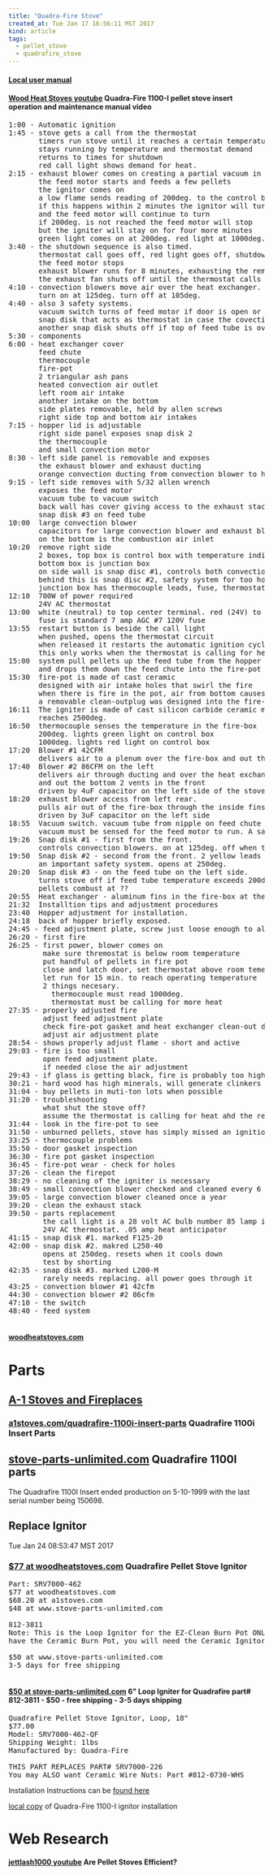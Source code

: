 ```yaml
---
title: "Quadra-Fire Stove"
created_at: Tue Jan 17 16:56:11 MST 2017
kind: article
tags:
  - pellet_stove
  - quadrafire_stove
---
```


<h4>
  <a href="/assets/pdf/1100i.pdf" target="_blank">Local user manual</a>
</h4>

<h4>
  <a href="https://www.youtube.com/watch?v=FfMMwZUTLYw" target="_blank">Wood Heat Stoves youtube</a>
  Quadra-Fire 1100-I pellet stove insert operation and maintenance manual video
</h4>

<pre>
1:00 - Automatic ignition
1:45 - stove gets a call from the thermostat
       timers run stove until it reaches a certain temperature
       stays running by temperature and thermostat demand
       returns to times for shutdown
       red call light shows demand for heat.
2:15 - exhaust blower comes on creating a partial vacuum in the burn-pot
       the feed motor starts and feeds a few pellets
       the ignitor comes on
       a low flame sends reading of 200deg. to the control box
       if this happens within 2 minutes the ignitor will turn off
       and the feed motor will continue to turn
       if 200deg. is not reached the feed motor will stop
       but the igniter will stay on for four more minutes
       green light comes on at 200deg. red light at 1000deg.
3:40 - the shutdown sequence is also timed.
       thermostat call goes off, red light goes off, shutdown sequence started
       the feed motor stops
       exhaust blower runs for 8 minutes, exhausting the remaining fuel in the fire-pot
       the exhaust fan shuts off until the thermostat calls for heat.
4:10 - convection blowers move air over the heat exchanger.
       turn on at 125deg. turn off at 105deg.
4:40 - also 3 safety systems.
       vacuum switch turns of feed motor if door is open or exhaust is clogged
       snap disk that acts as thermostat in case the covection blowers don't start or stop.
       another snap disk shuts off if top of feed tube is over 200deg.
5:30 - components
6:00 - heat exchanger cover
       feed chute
       thermocouple
       fire-pot
       2 triangular ash pans
       heated convection air outlet
       left room air intake 
       another intake on the bottom
       side plates removable, held by allen screws
       right side top and bottom air intakes
7:15 - hopper lid is adjustable
       right side panel exposes snap disk 2
       the thermocouple
       and small convection motor
8:30 - left side panel is removable and exposes
       the exhaust blower and exhaust ducting
       orange convection ducting from convection blower to heat exchanger
9:15 - left side removes with 5/32 allen wrench
       exposes the feed motor
       vacuum tube to vacuum switch
       back wall has cover giving access to the exhaust stack
       snap disk #3 on feed tube
10:00  large convection blower
       capacitors for large convection blower and exhaust blower
       on the bottom is the combustion air inlet
10:20  remove right side       
       2 boxes, top box is control box with temperature indicator lights
       bottom box is junction box
       on side wall is snap disc #1, controls both convection blowers
       behind this is snap disc #2, safety system for too hot
       junction box has thermocouple leads, fuse, thermostat leads
12:10  700W of power required
       24V AC thermostat
13:00  white (neutral) to top center terminal. red (24V) to bottom center terminal       
       fuse is standard 7 amp AGC #7 120V fuse
13:55  restart button is beside the call light 
       when pushed, opens the thermostat circuit
       when released it restarts the automatic ignition cycle
       this only works when the thermostat is calling for heat
15:00  system pull pellets up the feed tube from the hopper
       and drops them down the feed chute into the fire-pot
15:30  fire-pot is made of cast ceramic
       designed with air intake holes that swirl the fire
       when there is fire in the pot, air from bottom causes cyclone of air
       a removable clean-outplug was designed into the fire-pot
16:11  The igniter is made of cast silicon carbide ceramic material
       reaches 2500deg.
16:50  thermocouple senses the temperature in the fire-box
       200deg. lights green light on control box
       1000deg. lights red light on control box
17:20  Blower #1 42CFM
       delivers air to a plenum over the fire-box and out the top middle vent
17:40  Blower #2 86CFM on the left
       delivers air through ducting and over the heat exchanger fins
       and out the bottom 2 vents in the front
       driven by 4uF capacitor on the left side of the stove
18:20  exhaust blower access from left rear.
       pulls air out of the fire-box through the inside fins on the heat exchanger
       driven by 3uF capacitor on the left side
18:55  Vacuum switch. vacuum tube from nipple on feed chute to the vacuum switch
       vacuum must be sensed for the feed motor to run. A safety device
19:26  Snap disk #1 - first from the front.
       controls convection blowers. on at 125deg. off when temperature falls to 105deg.
19:50  Snap disk #2 - second from the front. 2 yellow leads run from it
       an important safety system. opens at 250deg.
20:20  Snap disk #3 - on the feed tube on the left side.
       turns stove off if feed tube temperature exceeds 200deg.
       pellets combust at ??
20:55  Heat exchanger - aluminum fins in the fire-box at the right side
21:32  Installtion tips and adjustment procedures
23:40  Hopper adjustment for installation.
24:18  back of hopper briefly exposed.
24:45 - feed adjustment plate, screw just loose enough to allow adjustment
26:20 - first fire
26:25 - first power, blower comes on
        make sure thremostat is below room temperature
        put handful of pellets in fire pot
        close and latch door, set thermostat above room temerature
        let run for 15 min. to reach operating temperature
        2 things necesary.
          thermocouple must read 1000deg.
          thermostat must be calling for more heat
27:35 - properly adjusted fire
        adjust feed adjustment plate
        check fire-pot gasket and heat exchanger clean-out door gasket
        adjust air adjustment plate
28:54 - shows properly adjust flame - short and active
29:03 - fire is too small
        open feed adjustment plate.
        if needed close the air adjustment
29:43 - if glass is getting black, fire is probably too high
30:21 - hard wood has high minerals, will generate clinkers
31:04 - buy pellets in muti-ton lots when possible
31:20 - troubleshooting
        what shut the stove off?
        assume the thermostat is calling for heat ahd the red call light is on.
31:44 - look in the fire-pot to see
31:50 - unburned pellets, stove has simply missed an ignition
33:25 - thermocouple problems
35:50 - door gasket inspection
36:30 - fire pot gasket inspection
36:45 - fire-pot wear - check for holes
37:26 - clean the firepot
38:29 - no cleaning of the igniter is necessary
38:49 - small convection blower checked and cleaned every 6 months
39:05 - large convection blower cleaned once a year
39:20 - clean the exhaust stack
39:50 - parts replacement
        the call light is a 28 volt AC bulb number 85 lamp if replacement is necessary remove
        24V AC thermostat. .05 amp heat anticipator
41:15 - snap disk #1. marked F125-20
42:00 - snap disk #2. makred L250-40
        opens at 250deg. resets when it cools down
        test by shorting
42:35 - snap disk #3. marked L200-M
        rarely needs replacing. all power goes through it
43:25 - convection blower #1 42cfm
44:30 - convection blower #2 86cfm
47:10 - the switch
48:40 - feed system

</pre>

<h4>
  <a href="http://woodheatstoves.com/" target="_blank">woodheatstoves.com</a>
</h4>

<h1>Parts</h1>

<h2>
  <a href="http://a1stoves.com/" target="_blank">A-1 Stoves and Fireplaces</a>
</h2>

<h3>
  <a href="http://a1stoves.com/quadrafire-1100i-insert-parts-c-8_549_552.html" target="_blank">a1stoves.com/quadrafire-1100i-insert-parts</a>
  Quadrafire 1100i Insert Parts
</h3>

<h2>
  <a href="http://www.stove-parts-unlimited.com/Quadra-Fire-1100i-Pellet-Insert-Parts-s/354.htm" target="_blank">stove-parts-unlimited.com</a>
  Quadrafire 1100I parts
</h2>

The Quadrafire 1100I Insert ended production on 5-10-1999 with the last
serial number being 150698.

<h2>Replace Ignitor</h2>

Tue Jan 24 08:53:47 MST 2017

<h3>
  <a href="http://woodheatstoves.com/quadrafire-pellet-stove-ignitor-loop-18-p-2106.html?cPath=499_502" target="_blank">$77 at woodheatstoves.com</a>
  Quadrafire Pellet Stove Ignitor
</h3>

<pre>
Part: SRV7000-462
$77 at woodheatstoves.com
$68.20 at a1stoves.com
$48 at www.stove-parts-unlimited.com

812-3811
Note: This is the Loop Ignitor for the EZ-Clean Burn Pot ONLY. If you
have the Ceramic Burn Pot, you will need the Ceramic Ignitor 812-0180.

$50 at www.stove-parts-unlimited.com
3-5 days for free shipping

</pre>

<h4>
  <a href="http://www.stove-parts-unlimited.com/Quadrafire-Loop-Ignitor-p/812-3811.htm" target="_blank">$50 at stove-parts-unlimited.com</a>
  6" Loop Igniter for Quadrafire
  part# 812-3811 - $50 - free shipping - 3-5 days shipping
</h4>

<pre>
Quadrafire Pellet Stove Ignitor, Loop, 18"
$77.00
Model: SRV7000-462-QF
Shipping Weight: 1lbs
Manufactured by: Quadra-Fire

THIS PART REPLACES PART# SRV7000-226
You may ALSO want Ceramic Wire Nuts: Part #812-0730-WHS
</pre>

Installation Instructions can be 
<a href="http://woodheatstoves.com/free/igniter-instructions.pdf" target="_blank">found here</a>

<a href="/assets/pdf/quadra-fire-ignitor-install.pdf" target="_blank">local copy</a>
of Quadra-Fire 1100-I ignitor installation

<h1>Web Research</h1>

<h4>
  <a href="https://www.youtube.com/watch?v=QY0Ng94mcys" target="_blank">jettlash1000 youtube</a>
  Are Pellet Stoves Efficient?
</h4>


<!--
html boilerplate
<a href="" target="_blank"></a>
<a name=""></a>
<img src="" width="400px">
<ul>
  <li></li>
</ul>
<pre>
</pre>
<pre><code>
</code></pre>
<math xmlns='http://www.w3.org/1998/Math/MathML' display='block'>
</math>
-->
